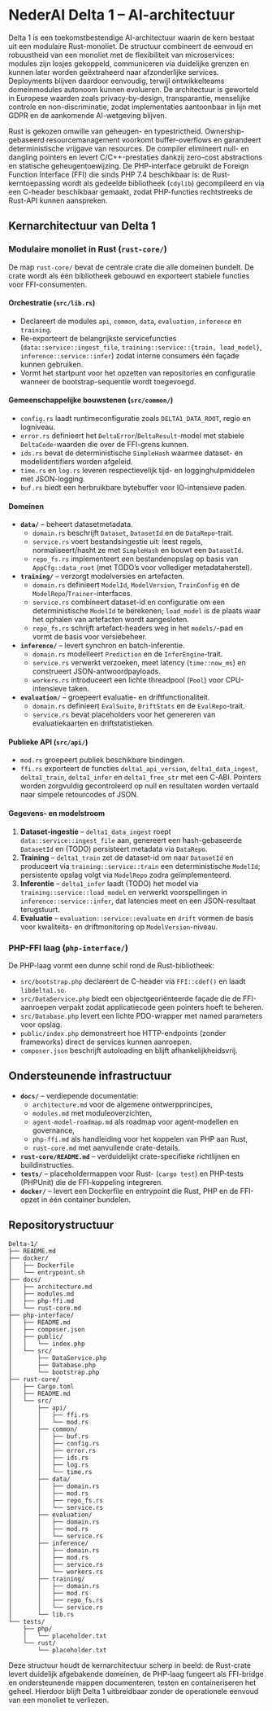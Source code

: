 # NederAI Delta 1 – AI-architectuur

Delta 1 is een toekomstbestendige AI-architectuur waarin de kern bestaat uit een modulaire Rust-monoliet. De structuur combineert de eenvoud en robuustheid van een monoliet met de flexibiliteit van microservices: modules zijn losjes gekoppeld, communiceren via duidelijke grenzen en kunnen later worden geëxtraheerd naar afzonderlijke services. Deployments blijven daardoor eenvoudig, terwijl ontwikkelteams domeinmodules autonoom kunnen evolueren. De architectuur is geworteld in Europese waarden zoals privacy-by-design, transparantie, menselijke controle en non-discriminatie, zodat implementaties aantoonbaar in lijn met GDPR en de aankomende AI-wetgeving blijven.

Rust is gekozen omwille van geheugen- en typestrictheid. Ownership-gebaseerd resourcemanagement voorkomt buffer-overflows en garandeert deterministische vrijgave van resources. De compiler elimineert null- en dangling pointers en levert C/C++-prestaties dankzij zero-cost abstractions en statische geheugentoewijzing. De PHP-interface gebruikt de Foreign Function Interface (FFI) die sinds PHP 7.4 beschikbaar is: de Rust-kerntoepassing wordt als gedeelde bibliotheek (`cdylib`) gecompileerd en via een C-header beschikbaar gemaakt, zodat PHP-functies rechtstreeks de Rust-API kunnen aanspreken.

## Kernarchitectuur van Delta 1

### Modulaire monoliet in Rust (`rust-core/`)

De map `rust-core/` bevat de centrale crate die alle domeinen bundelt. De crate wordt als één bibliotheek gebouwd en exporteert stabiele functies voor FFI-consumenten.

#### Orchestratie (`src/lib.rs`)

* Declareert de modules `api`, `common`, `data`, `evaluation`, `inference` en `training`.
* Re-exporteert de belangrijkste servicefuncties (`data::service::ingest_file`, `training::service::{train, load_model}`, `inference::service::infer`) zodat interne consumers één façade kunnen gebruiken.
* Vormt het startpunt voor het opzetten van repositories en configuratie wanneer de bootstrap-sequentie wordt toegevoegd.

#### Gemeenschappelijke bouwstenen (`src/common/`)

* `config.rs` laadt runtimeconfiguratie zoals `DELTA1_DATA_ROOT`, regio en logniveau.
* `error.rs` definieert het `DeltaError`/`DeltaResult`-model met stabiele `DeltaCode`-waarden die over de FFI-grens kunnen.
* `ids.rs` bevat de deterministische `SimpleHash` waarmee dataset- en modelidentifiers worden afgeleid.
* `time.rs` en `log.rs` leveren respectievelijk tijd- en logginghulpmiddelen met JSON-logging.
* `buf.rs` biedt een herbruikbare bytebuffer voor IO-intensieve paden.

#### Domeinen

* **`data/`** – beheert datasetmetadata.
  * `domain.rs` beschrijft `Dataset`, `DatasetId` en de `DataRepo`-trait.
  * `service.rs` voert bestandsingestie uit: leest regels, normaliseert/hasht ze met `SimpleHash` en bouwt een `DatasetId`.
  * `repo_fs.rs` implementeert een bestandenopslag op basis van `AppCfg::data_root` (met TODO’s voor vollediger metadataherstel).
* **`training/`** – verzorgt modelversies en artefacten.
  * `domain.rs` definieert `ModelId`, `ModelVersion`, `TrainConfig` en de `ModelRepo`/`Trainer`-interfaces.
  * `service.rs` combineert dataset-id en configuratie om een deterministische `ModelId` te berekenen; `load_model` is de plaats waar het ophalen van artefacten wordt aangesloten.
  * `repo_fs.rs` schrijft artefact-headers weg in het `models/`-pad en vormt de basis voor versiebeheer.
* **`inference/`** – levert synchron en batch-inferentie.
  * `domain.rs` modelleert `Prediction` en de `InferEngine`-trait.
  * `service.rs` verwerkt verzoeken, meet latency (`time::now_ms`) en construeert JSON-antwoordpayloads.
  * `workers.rs` introduceert een lichte threadpool (`Pool`) voor CPU-intensieve taken.
* **`evaluation/`** – groepeert evaluatie- en driftfunctionaliteit.
  * `domain.rs` definieert `EvalSuite`, `DriftStats` en de `EvalRepo`-trait.
  * `service.rs` bevat placeholders voor het genereren van evaluatiekaarten en driftstatistieken.

#### Publieke API (`src/api/`)

* `mod.rs` groepeert publiek beschikbare bindingen.
* `ffi.rs` exporteert de functies `delta1_api_version`, `delta1_data_ingest`, `delta1_train`, `delta1_infer` en `delta1_free_str` met een C-ABI. Pointers worden zorgvuldig gecontroleerd op null en resultaten worden vertaald naar simpele retourcodes of JSON.

#### Gegevens- en modelstroom

1. **Dataset-ingestie** – `delta1_data_ingest` roept `data::service::ingest_file` aan, genereert een hash-gebaseerde `DatasetId` en (TODO) persisteert metadata via `DataRepo`.
2. **Training** – `delta1_train` zet de dataset-id om naar `DatasetId` en produceert via `training::service::train` een deterministische `ModelId`; persistente opslag volgt via `ModelRepo` zodra geïmplementeerd.
3. **Inferentie** – `delta1_infer` laadt (TODO) het model via `training::service::load_model` en verwerkt voorspellingen in `inference::service::infer`, dat latencies meet en een JSON-resultaat terugstuurt.
4. **Evaluatie** – `evaluation::service::evaluate` en `drift` vormen de basis voor kwaliteits- en driftmonitoring op `ModelVersion`-niveau.

### PHP-FFI laag (`php-interface/`)

De PHP-laag vormt een dunne schil rond de Rust-bibliotheek:

* `src/bootstrap.php` declareert de C-header via `FFI::cdef()` en laadt `libdelta1.so`.
* `src/DataService.php` biedt een objectgeoriënteerde façade die de FFI-aanroepen verpakt zodat applicatiecode geen pointers hoeft te beheren.
* `src/Database.php` levert een lichte PDO-wrapper met named parameters voor opslag.
* `public/index.php` demonstreert hoe HTTP-endpoints (zonder frameworks) direct de services kunnen aanroepen.
* `composer.json` beschrijft autoloading en blijft afhankelijkheidsvrij.

## Ondersteunende infrastructuur

* **`docs/`** – verdiepende documentatie:
  * `architecture.md` voor de algemene ontwerpprincipes,
  * `modules.md` met moduleoverzichten,
  * `agent-model-roadmap.md` als roadmap voor agent-modellen en governance,
  * `php-ffi.md` als handleiding voor het koppelen van PHP aan Rust,
  * `rust-core.md` met aanvullende crate-details.
* **`rust-core/README.md`** – verduidelijkt crate-specifieke richtlijnen en buildinstructies.
* **`tests/`** – placeholdermappen voor Rust- (`cargo test`) en PHP-tests (PHPUnit) die de FFI-koppeling integreren.
* **`docker/`** – levert een Dockerfile en entrypoint die Rust, PHP en de FFI-opzet in één container bundelen.

## Repositorystructuur

```
Delta-1/
├── README.md
├── docker/
│   ├── Dockerfile
│   └── entrypoint.sh
├── docs/
│   ├── architecture.md
│   ├── modules.md
│   ├── php-ffi.md
│   └── rust-core.md
├── php-interface/
│   ├── README.md
│   ├── composer.json
│   ├── public/
│   │   └── index.php
│   └── src/
│       ├── DataService.php
│       ├── Database.php
│       └── bootstrap.php
├── rust-core/
│   ├── Cargo.toml
│   ├── README.md
│   └── src/
│       ├── api/
│       │   ├── ffi.rs
│       │   └── mod.rs
│       ├── common/
│       │   ├── buf.rs
│       │   ├── config.rs
│       │   ├── error.rs
│       │   ├── ids.rs
│       │   ├── log.rs
│       │   └── time.rs
│       ├── data/
│       │   ├── domain.rs
│       │   ├── mod.rs
│       │   ├── repo_fs.rs
│       │   └── service.rs
│       ├── evaluation/
│       │   ├── domain.rs
│       │   ├── mod.rs
│       │   └── service.rs
│       ├── inference/
│       │   ├── domain.rs
│       │   ├── mod.rs
│       │   ├── service.rs
│       │   └── workers.rs
│       ├── training/
│       │   ├── domain.rs
│       │   ├── mod.rs
│       │   ├── repo_fs.rs
│       │   └── service.rs
│       └── lib.rs
└── tests/
    ├── php/
    │   └── placeholder.txt
    └── rust/
        └── placeholder.txt
```

Deze structuur houdt de kernarchitectuur scherp in beeld: de Rust-crate levert duidelijk afgebakende domeinen, de PHP-laag fungeert als FFI-bridge en ondersteunende mappen documenteren, testen en containeriseren het geheel. Hierdoor blijft Delta 1 uitbreidbaar zonder de operationele eenvoud van een monoliet te verliezen.

